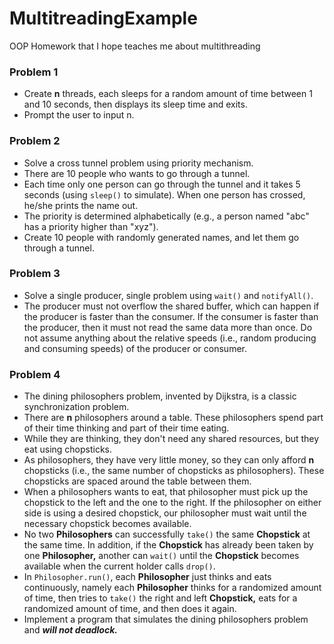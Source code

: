 # MultitreadingExample
OOP Homework that I hope teaches me about multithreading

### Problem 1

* Create **n** threads, each sleeps for a random amount of time between 1 and 10 seconds, then displays its sleep time and exits.
* Prompt the user to input n.

### Problem 2

* Solve a cross tunnel problem using priority mechanism. 
* There are 10 people who wants to go through a tunnel.
* Each time only one person can go through the tunnel and it takes 5 seconds (using `sleep()` to simulate). When one person has crossed, he/she prints the name out.
* The priority is determined alphabetically (e.g., a person named "abc" has a priority higher than "xyz").
* Create 10 people with randomly generated names, and let them go through a tunnel.

### Problem 3

* Solve a single producer, single problem using `wait()` and `notifyAll()`.
* The producer must not overflow the shared buffer, which can happen if the producer is faster than the consumer. If the consumer is faster than the producer, then it must not read the same data more than once. Do not assume anything about the relative speeds (i.e., random producing and consuming speeds) of the producer or consumer.

### Problem 4

* The dining philosophers problem, invented by Dijkstra, is a classic synchronization problem.
* There are **n** philosophers around a table. These philosophers spend part of their time thinking and part of their time eating.
* While they are thinking, they don't need any shared resources, but they eat using chopsticks.
* As philosophers, they have very little money, so they can only afford **n** chopsticks (i.e., the same number of chopsticks as philosophers). These chopsticks are spaced around the table between them.
* When a philosophers wants to eat, that philosopher must pick up the chopstick to the left and the one to the right. If the philosopher on either side is using a desired chopstick, our philosopher must wait until the necessary chopstick becomes available.
* No two **Philosophers** can successfully `take()` the same **Chopstick** at the same time. In addition, if the **Chopstick** has already been taken by one **Philosopher,** another can `wait()` until the **Chopstick** becomes available when the current holder calls `drop()`.
* In `Philosopher.run()`, each **Philosopher** just thinks and eats continuously, namely each **Philosopher** thinks for a randomized amount of time, then tries to `take()` the right and left **Chopstick,** eats for a randomized amount of time, and then does it again.
* Implement a program that simulates the dining philosophers problem and **_will not deadlock._**